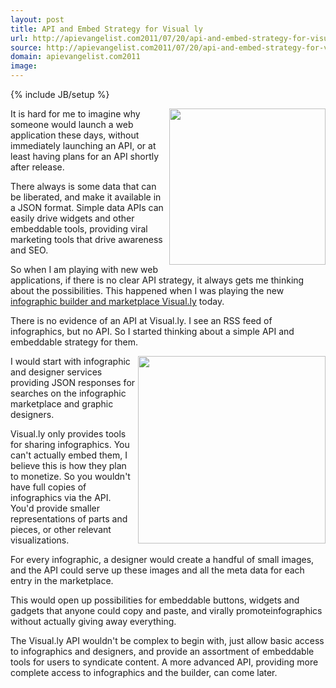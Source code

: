 ```yaml
---
layout: post
title: API and Embed Strategy for Visual ly
url: http://apievangelist.com2011/07/20/api-and-embed-strategy-for-visual-ly/
source: http://apievangelist.com2011/07/20/api-and-embed-strategy-for-visual-ly/
domain: apievangelist.com2011
image: 
---
```

{% include JB/setup %}
<img src="http://kinlane-productions.s3.amazonaws.com/api-evangelist/visually/visually-logo.png" alt="" width="250" align="right" />It is hard for me to imagine why someone would launch a web application these days, without immediately launching an API, or at least having plans for an API shortly after release.<p></p>
There always is some data that can be liberated, and make it available in a JSON format. Simple data APIs can easily drive widgets and other embeddable tools, providing viral marketing tools that drive awareness and SEO.<p></p>
So when I am playing with new web applications, if there is no clear API strategy, it always gets me thinking about the possibilities. This happened when I was playing the new <a title="infographic builder and marketplace Visual.ly" href="http://www.visual.ly">infographic builder and marketplace Visual.ly</a> today.<p></p>
There is no evidence of an API at Visual.ly. I see an RSS feed of infographics, but no API. So I started thinking about a simple API and embeddable strategy for them.<p></p>
<img src="http://kinlane-productions.s3.amazonaws.com/api-evangelist/visually/visually-infographic.png" alt="" width="300" align="right" />I would start with infographic and designer services providing JSON responses for searches on the infographic marketplace and graphic designers.<p></p>
Visual.ly only provides tools for sharing infographics. You can't actually embed them, I believe this is how they plan to monetize. So you wouldn't have full copies of infographics via the API. You'd provide smaller representations of parts and pieces, or other relevant visualizations.<p></p>
For every infographic, a designer would create a handful of small images, and the API could serve up these images and all the meta data for each entry in the marketplace.<p></p>
This would open up possibilities for embeddable buttons, widgets and gadgets that anyone could copy and paste, and virally promoteinfographics without actually giving away everything.<p></p>
The Visual.ly API wouldn't be complex to begin with, just allow basic access to infographics and designers, and provide an assortment of embeddable tools for users to syndicate content. A more advanced API, providing more complete access to infographics and the builder, can come later.

